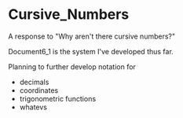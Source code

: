 # Cursive_Numbers
A response to "Why aren't there cursive numbers?"

Document6_1 is the system I've developed thus far.

Planning to further develop notation for
- decimals
- coordinates
- trigonometric functions
- whatevs
